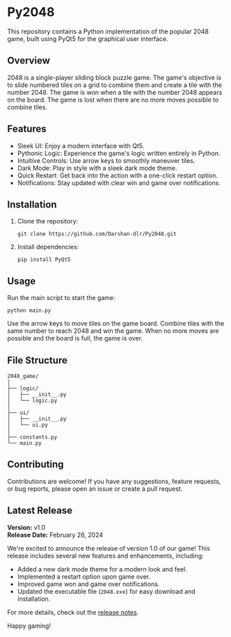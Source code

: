 # Py2048

This repository contains a Python implementation of the popular 2048 game, built using PyQt5 for the graphical user interface.

## Overview

2048 is a single-player sliding block puzzle game. The game's objective is to slide numbered tiles on a grid to combine them and create a tile with the number 2048. The game is won when a tile with the number 2048 appears on the board. The game is lost when there are no more moves possible to combine tiles.

## Features

- Sleek UI: Enjoy a modern interface with Qt5.
- Pythonic Logic: Experience the game's logic written entirely in Python.
- Intuitive Controls: Use arrow keys to smoothly maneuver tiles.
- Dark Mode: Play in style with a sleek dark mode theme.
- Quick Restart: Get back into the action with a one-click restart option.
- Notifications: Stay updated with clear win and game over notifications.

## Installation

1. Clone the repository:

    ```
    git clone https://github.com/Darshan-dlr/Py2048.git
    ```

2. Install dependencies:

    ```
    pip install PyQt5
    ```

## Usage

Run the main script to start the game:

```
python main.py
```

Use the arrow keys to move tiles on the game board. Combine tiles with the same number to reach 2048 and win the game. When no more moves are possible and the board is full, the game is over.

## File Structure

```
2048_game/
│
├── logic/
│   ├── __init__.py
│   └── logic.py
│
├── ui/
│   ├── __init__.py
│   └── ui.py
│
├── constants.py
└── main.py
```

## Contributing

Contributions are welcome! If you have any suggestions, feature requests, or bug reports, please open an issue or create a pull request.

## Latest Release

**Version:** v1.0  
**Release Date:** February 26, 2024

We're excited to announce the release of version 1.0 of our game! This release includes several new features and enhancements, including:

- Added a new dark mode theme for a modern look and feel.
- Implemented a restart option upon game over.
- Improved game won and game over notifications.
- Updated the executable file (`2048.exe`) for easy download and installation.

For more details, check out the [release notes](https://github.com/Darshan-dlr/Py2048/releases/tag/v1.0).

Happy gaming!
